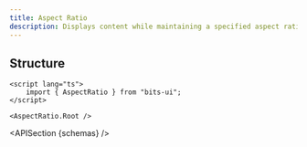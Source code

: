 ```yaml
---
title: Aspect Ratio
description: Displays content while maintaining a specified aspect ratio, ensuring consistent visual proportions.
---
```


<script>
	import { APISection, ComponentPreview, AspectRatioDemo } from '@/components'
	export let schemas;
</script>

<ComponentPreview name="aspect-ratio-demo" comp="AspectRatio">

<AspectRatioDemo slot="preview" />

</ComponentPreview>

## Structure

```svelte
<script lang="ts">
	import { AspectRatio } from "bits-ui";
</script>

<AspectRatio.Root />
```

<APISection {schemas} />
